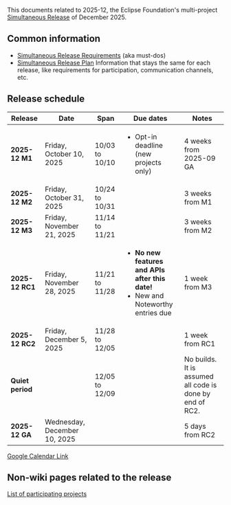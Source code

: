This documents related to 2025-12, the Eclipse Foundation's multi-project [Simultaneous Release](../Simultaneous_Release.md) of December 2025.

## Common information

- [Simultaneous Release Requirements](Simultaneous_Release_Requirements.md)  (aka must-dos)
- [Simultaneous Release Plan](Simultaneous_Release_Plan.md) Information that stays the same for each release, like requirements for participation, communication channels, etc.

## Release schedule
| **Release** | **Date** | **Span** | **Due dates** | **Notes** |
|---|---|---|---|---|
| **2025-12 M1** | Friday, October 10, 2025 | 10/03 to 10/10 | <ul><li>Opt-in deadline (new projects only)</ul> | 4 weeks from 2025-09 GA |
| **2025-12 M2** | Friday, October 31, 2025 | 10/24 to 10/31 | | 3 weeks from M1 |
| **2025-12 M3** | Friday, November 21, 2025 | 11/14 to 11/21 | | 3 weeks from M2 |
| **2025-12 RC1** | Friday, November 28, 2025 | 11/21 to 11/28 | <ul><li><b>No new features and APIs after this date!</b><li>New and Noteworthy entries due</ul> | 1 week from M3 |
| **2025-12 RC2** | Friday, December 5, 2025 | 11/28 to 12/05 | | 1 week from RC1 |
| **Quiet period** | | 12/05 to 12/09 | | No builds. It is assumed all code is done by end of RC2. |
| **2025-12 GA** | Wednesday, December 10, 2025 | | | 5 days from RC2 |

[Google Calendar Link](https://calendar.google.com/calendar/embed?src=gchs7nm4nvpm837469ddj9tjlk@group.calendar.google.com&dates=20250901%2F20251231&hl=en&mode=AGENDA)

## Non-wiki pages related to the release

[List of participating projects](https://www.eclipse.org/projects/releases/2025-12)

